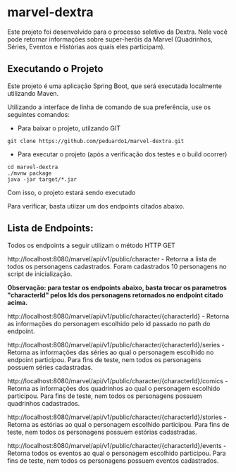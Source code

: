 # marvel-dextra

Este projeto foi desenvolvido para o processo seletivo da Dextra.
Nele você pode retornar informações sobre super-heróis da Marvel (Quadrinhos, Séries, Eventos e Histórias aos quais eles participam).


## Executando o Projeto
Este projeto é uma aplicação Spring Boot, que será executada localmente utilizando Maven.

Utilizando a interface de linha de comando de sua preferência, use os seguintes comandos:

* Para baixar o projeto, utilzando GIT
```
git clone https://github.com/peduardo1/marvel-dextra.git
```

* Para executar o projeto (após a verificação dos testes e o build ocorrer)
```
cd marvel-dextra
./mvnw package
java -jar target/*.jar
```
Com isso, o projeto estará sendo executado

Para verificar, basta utiizar um dos endpoints citados abaixo.


## Lista de Endpoints:

Todos os endpoints a seguir utilizam o método HTTP GET

http://localhost:8080/marvel/api/v1/public/character - Retorna a lista de todos os personagens cadastrados. Foram cadastrados 10 personagens no script de inicialização.

**Observação: para testar os endpoints abaixo, basta trocar os parametros "characterId" pelos Ids dos personagens retornados no endpoint citado acima.**

http://localhost:8080/marvel/api/v1/public/character/{characterId} - Retorna as informações do personagem escolhido pelo id passado no path do endpoint.

http://localhost:8080/marvel/api/v1/public/character/{characterId}/series - Retorna as informações das séries ao qual o personagem escolhido no endpoint participou. Para fins de teste, nem todos os personagens possuem séries cadastradas.

http://localhost:8080/marvel/api/v1/public/character/{characterId}/comics - Retorna as informações dos quadrinhos ao qual o personagem escolhido participou. Para fins de teste, nem todos os personagens possuem quadrinhos cadastrados.

http://localhost:8080/marvel/api/v1/public/character/{characterId}/stories - Retorna as estórias ao qual o personagem escolhido participou. Para fins de teste, nem todos os personagens possuem estórias cadastradas.

http://localhost:8080/marvel/api/v1/public/character/{characterId}/events - Retorna todos os eventos ao qual o personagem escolhido participou. Para fins de teste, nem todos os personagens possuem eventos cadastrados.
